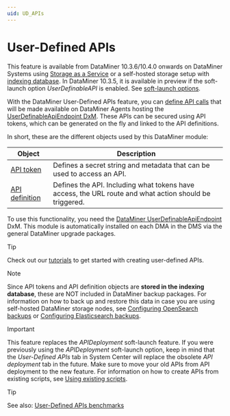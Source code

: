 ```yaml
---
uid: UD_APIs
---
```


# User-Defined APIs

This feature is available from DataMiner 10.3.6/10.4.0 onwards on DataMiner Systems using [Storage as a Service](xref:STaaS) or a self-hosted storage setup with [indexing database](xref:Indexing_Database). In DataMiner 10.3.5, it is available in preview if the soft-launch option *UserDefinableAPI* is enabled. See [soft-launch options](xref:SoftLaunchOptions).

With the DataMiner User-Defined APIs feature, you can [define API calls](xref:UD_APIs_Define_New_API) that will be made available on DataMiner Agents hosting the [UserDefinableApiEndpoint DxM](xref:UD_APIs_UserDefinableApiEndpoint). These APIs can be secured using API tokens, which can be generated on the fly and linked to the API definitions.

In short, these are the different objects used by this DataMiner module:

| Object | Description |
|--|--|
| [API token](xref:UD_APIs_Objects_ApiToken) | Defines a secret string and metadata that can be used to access an API. |
| [API definition](xref:UD_APIs_Objects_ApiDefinition) | Defines the API. Including what tokens have access, the URL route and what action should be triggered. |

To use this functionality, you need the [DataMiner UserDefinableApiEndpoint](xref:UD_APIs_UserDefinableApiEndpoint) DxM. This module is automatically installed on each DMA in the DMS via the general DataMiner upgrade packages.

> [!TIP]
> Check out our [tutorials](xref:UD_APIs_Tutorials) to get started with creating user-defined APIs.

> [!NOTE]
> Since API tokens and API definition objects are **stored in the indexing database**, these are NOT included in DataMiner backup packages. For information on how to back up and restore this data in case you are using self-hosted DataMiner storage nodes, see [Configuring OpenSearch backups](xref:Configuring_OpenSearch_Backups) or [Configuring Elasticsearch backups](xref:Configuring_Elasticsearch_backups).

> [!IMPORTANT]
> This feature replaces the *APIDeployment* soft-launch feature. If you were previously using the *APIDeployment* soft-launch option, keep in mind that the *User-Defined APIs* tab in System Center will replace the obsolete *API deployment* tab in the future. Make sure to move your old APIs from API deployment to the new feature. For information on how to create APIs from existing scripts, see [Using existing scripts](xref:UD_APIs_Using_existing_scripts).

> [!TIP]
> See also: [User-Defined APIs benchmarks](xref:user-defined_API_benchmarks)
